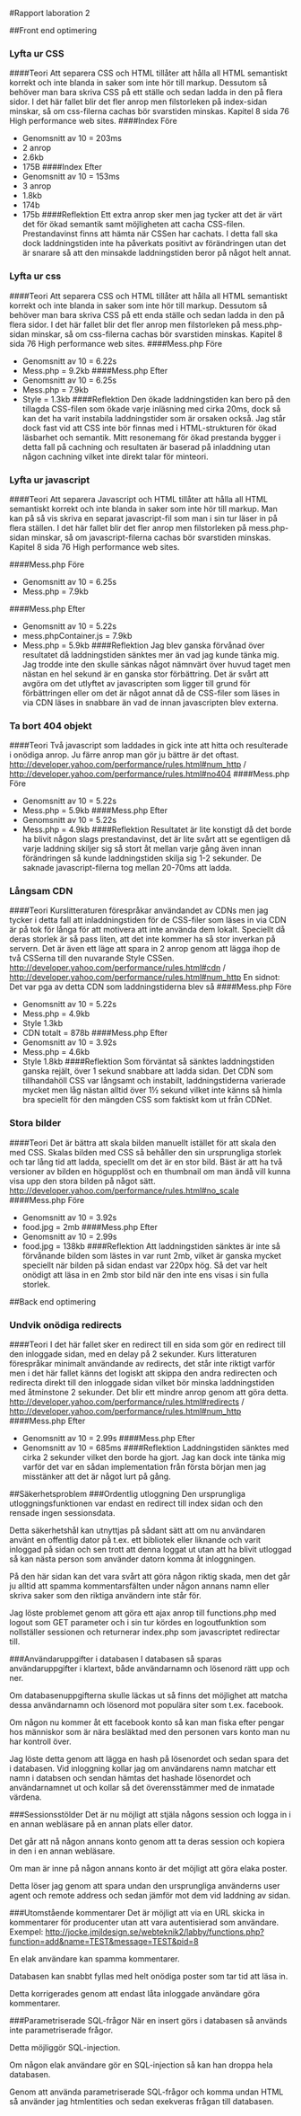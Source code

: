 #Rapport laboration 2 

##Front end optimering

### Lyfta ur CSS
####Teori
Att separera CSS och HTML tillåter att hålla all HTML semantiskt korrekt och inte blanda in saker som inte hör till markup. Dessutom så behöver man bara skriva CSS på ett ställe och sedan ladda in den på flera sidor. I det här fallet blir det fler anrop men filstorleken på index-sidan minskar, så om css-filerna cachas bör svarstiden minskas. Kapitel 8 sida 76 High performance web sites.
####Index Före
*   Genomsnitt av 10 = 203ms
*   2 anrop
*   2.6kb
*   175B
####Index Efter
*   Genomsnitt av 10 = 153ms
*   3 anrop
*   1.8kb
*   174b
*   175b
####Reflektion
Ett extra anrop sker men jag tycker att det är värt det för ökad semantik samt möjligheten att cacha CSS-filen. Prestandavinst finns att hämta när CSSen har cachats. I detta fall ska dock laddningstiden inte ha påverkats positivt av förändringen utan det är snarare så att den minsakde laddningstiden beror på något helt annat.

### Lyfta ur css
####Teori
Att separera CSS och HTML tillåter att hålla all HTML semantiskt korrekt och inte blanda in saker som inte hör till markup. Dessutom så behöver man bara skriva CSS på ett enda ställe och sedan ladda in den på flera sidor. I det här fallet blir det fler anrop men filstorleken på mess.php-sidan minskar, så om css-filerna cachas bör svarstiden minskas. Kapitel 8 sida 76 High performance web sites.
####Mess.php Före
*   Genomsnitt av 10 = 6.22s
*   Mess.php = 9.2kb
####Mess.php Efter
*   Genomsnitt av 10 = 6.25s
*   Mess.php = 7.9kb
*   Style = 1.3kb
####Reflektion
Den ökade laddningstiden kan bero på den tillagda CSS-filen som ökade varje inläsning med cirka 20ms, dock så kan det ha varit instabila laddningstider som är orsaken också. Jag står dock fast vid att CSS inte bör finnas med i HTML-strukturen för ökad läsbarhet och semantik. Mitt resonemang för ökad prestanda bygger i detta fall på cachning och resultaten är baserad på inladdning utan någon cachning vilket inte direkt talar för minteori. 

### Lyfta ur javascript
####Teori
Att separera Javascript och HTML tillåter att hålla all HTML semantiskt korrekt och inte blanda in saker som inte hör till markup. Man kan på så vis skriva en separat javascript-fil som man i sin tur läser in på flera ställen. I det här fallet blir det fler anrop men filstorleken på mess.php-sidan minskar, så om javascript-filerna cachas bör svarstiden minskas. Kapitel 8 sida 76 High performance web sites.

####Mess.php Före
*   Genomsnitt av 10 = 6.25s
*   Mess.php = 7.9kb

####Mess.php Efter
*   Genomsnitt av 10 = 5.22s
*   mess.phpContainer.js = 7.9kb
*   Mess.php = 5.9kb
####Reflektion
Jag blev ganska förvånad över resultatet då laddningstiden sänktes mer än vad jag kunde tänka mig. Jag trodde inte den skulle sänkas något nämnvärt över huvud taget men nästan en hel sekund är en ganska stor förbättring. Det är svårt att avgöra om det utlyftet av javascripten som ligger till grund för förbättringen eller om det är något annat då de CSS-filer som läses in via CDN läses in snabbare än vad de innan javascripten blev externa.

### Ta bort 404 objekt
####Teori
Två javascript som laddades in gick inte att hitta och resulterade i onödiga anrop. Ju färre anrop man gör ju bättre är det oftast. http://developer.yahoo.com/performance/rules.html#num_http / http://developer.yahoo.com/performance/rules.html#no404
####Mess.php Före
*   Genomsnitt av 10 = 5.22s
*   Mess.php = 5.9kb
####Mess.php Efter
*   Genomsnitt av 10 = 5.22s
*   Mess.php = 4.9kb
####Reflektion
Resultatet är lite konstigt då det borde ha blivit någon slags prestandavinst, det är lite svårt att se egentligen då varje laddning skiljer sig så stort åt mellan varje gång även innan förändringen så kunde laddningstiden skilja sig 1-2 sekunder. De saknade javascript-filerna tog mellan 20-70ms att ladda. 

### Långsam CDN
####Teori
Kurslitteraturen förespråkar användandet av CDNs men jag tycker i detta fall att inladdningstiden för de CSS-filer som läses in via CDN är på tok för långa för att motivera att inte använda dem lokalt. Speciellt då deras storlek är så pass liten, att det inte kommer ha så stor inverkan på servern. Det är även ett läge att spara in 2 anrop genom att lägga ihop de två CSSerna till den nuvarande Style CSSen. http://developer.yahoo.com/performance/rules.html#cdn / http://developer.yahoo.com/performance/rules.html#num_http    En sidnot: Det var pga av detta CDN som laddningstiderna blev så 
####Mess.php Före
*   Genomsnitt av 10 = 5.22s
*   Mess.php = 4.9kb
*   Style 1.3kb
*   CDN totalt = 878b
####Mess.php Efter
*   Genomsnitt av 10 = 3.92s
*   Mess.php = 4.6kb
*   Style 1.8kb
####Reflektion
Som förväntat så sänktes laddningstiden ganska rejält, över 1 sekund snabbare att ladda sidan. Det CDN som tillhandahöll CSS var långsamt och instabilt, laddningstiderna varierade mycket men låg nästan alltid över 1½ sekund vilket inte känns så himla bra speciellt för den mängden CSS som faktiskt kom ut från CDNet.

### Stora bilder
####Teori
Det är bättra att skala bilden manuellt istället för att skala den med CSS. Skalas bilden med CSS så behåller den sin ursprungliga storlek och tar lång tid att ladda, speciellt om det är en stor bild. Bäst är att ha två versioner av bilden en högupplöst och en thumbnail om man ändå vill kunna visa upp den stora bilden på något sätt. http://developer.yahoo.com/performance/rules.html#no_scale
####Mess.php Före
*   Genomsnitt av 10 = 3.92s
*   food.jpg = 2mb
####Mess.php Efter
*   Genomsnitt av 10 = 2.99s
*   food.jpg = 138kb
####Reflektion
Att laddningstiden sänktes är inte så förvånande bilden som lästes in var runt 2mb, vilket är ganska mycket speciellt när bilden på sidan endast var 220px hög. Så det var helt onödigt att läsa in en 2mb stor bild när den inte ens visas i sin fulla storlek. 

##Back end optimering

### Undvik onödiga redirects
####Teori
I det här fallet sker en redirect till en sida som gör en redirect till den inloggade sidan, med en delay på 2 sekunder. Kurs litteraturen förespråkar minimalt användande av redirects, det står inte riktigt varför men i det här fallet känns det logiskt att skippa den andra redirecten och redirecta direkt till den inloggade sidan vilket bör minska laddningstiden med åtminstone 2 sekunder. Det blir ett mindre anrop genom att göra detta. http://developer.yahoo.com/performance/rules.html#redirects / http://developer.yahoo.com/performance/rules.html#num_http
####Mess.php Efter
*   Genomsnitt av 10 = 2.99s
####Mess.php Efter
*   Genomsnitt av 10 = 685ms
####Reflektion
Laddningstiden sänktes med cirka 2 sekunder vilket den borde ha gjort. Jag kan dock inte tänka mig varför det var en sådan implementation från första början men jag misstänker att det är något lurt på gång. 


##Säkerhetsproblem
###Ordentlig utloggning
Den ursprungliga utloggningsfunktionen var endast en redirect till index sidan och den rensade ingen sessionsdata. 

Detta säkerhetshål kan utnyttjas på sådant sätt att om nu användaren använt en offentlig dator på t.ex. ett bibliotek eller liknande och varit inloggad på sidan och sen trott att denna loggat ut utan att ha blivit utloggad så kan nästa person som använder datorn komma åt inloggningen. 

På den här sidan kan det vara svårt att göra någon riktig skada, men det går ju alltid att spamma kommentarsfälten under någon annans namn eller skriva saker som den riktiga användern inte står för. 

Jag löste problemet genom att göra ett ajax anrop till functions.php med logout som GET parameter och i sin tur kördes en logoutfunktion som nollställer sessionen och returnerar index.php som javascriptet redirectar till. 


###Användaruppgifter i databasen
I databasen så sparas användaruppgifter i klartext, både användarnamn och lösenord rätt upp och ner.

Om databasenuppgifterna skulle läckas ut så finns det möjlighet att matcha dessa användarnamn och lösenord mot populära siter som t.ex. facebook.

Om någon nu kommer åt ett facebook konto så kan man fiska efter pengar hos människor som är nära besläktad med den personen vars konto man nu har kontroll över. 

Jag löste detta genom att lägga en hash på lösenordet och sedan spara det i databasen. Vid inloggning kollar jag om användarens namn matchar ett namn i databsen och sendan hämtas det hashade lösenordet och användarnamnet ut och kollar så det överensstämmer med de inmatade värdena.

###Sessionsstölder
Det är nu möjligt att stjäla någons session och logga in i en annan webläsare på en annan plats eller dator. 

Det går att nå någon annans konto genom att ta deras session och kopiera in den i en annan webläsare.

Om man är inne på någon annans konto är det möjligt att göra elaka poster.

Detta löser jag genom att spara undan den ursprungliga använderns user agent och remote address och sedan jämför mot dem vid laddning av sidan.

###Utomstående kommentarer
Det är möjligt att via en URL skicka in kommentarer för producenter utan att vara autentisierad som användare. 
Exempel: http://jocke.jmjldesign.se/webteknik2/labby/functions.php?function=add&name=TEST&message=TEST&pid=8

En elak användare kan spamma kommentarer.

Databasen kan snabbt fyllas med helt onödiga poster som tar tid att läsa in.

Detta korrigerades genom att endast låta inloggade användare göra kommentarer. 

###Parametriserade SQL-frågor 
När en insert görs i databasen så används inte parametriserade frågor. 

Detta möjliggör SQL-injection.

Om någon elak användare gör en SQL-injection så kan han droppa hela databasen.

Genom att använda parametriserade SQL-frågor och komma undan HTML så använder jag htmlentities och sedan exekveras frågan till databasen.